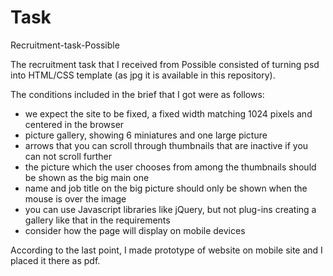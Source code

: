 # Task
Recruitment-task-Possible

The recruitment task that I received from Possible consisted of turning psd into HTML/CSS template (as jpg it is available in this repository).

The conditions included in the brief that I got were as follows:
- we expect the site to be fixed, a fixed width matching 1024 pixels and centered in the browser
- picture gallery, showing 6 miniatures and one large picture
- arrows that you can scroll through thumbnails that are inactive if you can not scroll further
- the picture which the user chooses from among the thumbnails should be shown as the big main one
- name and job title on the big picture should only be shown when the mouse is over the image
- you can use Javascript libraries like jQuery, but not plug-ins creating a gallery like that in the requirements
- consider how the page will display on mobile devices

According to the last point, I made prototype of website on mobile site and I placed it there as pdf.
